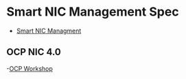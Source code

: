 # Smart NIC Management Spec
- [ Smart NIC Managment](https://www.dmtf.org/sites/default/files/Proposal_for_OCP_3.0_NIC_Management_Requirements_v0.3_WIP.pdf)

## OCP NIC 4.0
 -[OCP Workshop](https://www.opencompute.org/files/OCP18-EngWorkShop-OCP-NIC4.0-v05-20180305-add-note.pdf)

